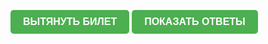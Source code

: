 
<!DOCTYPE html>
<html lang="en">
<head>
<meta charset="UTF-8">
<meta name="viewport" content="width=device-width, initial-scale=1.0">
<title>Тестирование</title>
<style>
	button {
    padding: 10px 20px;
    font-size: 16px;
    font-weight: bold;
    text-transform: uppercase;
    color: #fff;
    background-color: #4CAF50;
    border: none;
    border-radius: 5px;
    cursor: pointer;
    transition: background-color 0.3s ease;
}

button:hover {
    background-color: #45a049;
}

button:active {
    background-color: #388e3c;
}
.ticket {
display: none;
white-space: pre-line;
}
.answersN {
	color: red;
}
.answersY {
	color:green;
}
.answers {
	white-space: nowrap;
}
</style>
</head>
<body>
<button onclick="generateNumber()">Вытянуть билет</button>
<button id="showAnswersButton">Показать ответы</button>
<div id="tickets">
<div id="ticket_1" class="ticket">Билет номер 1
1. Укажите способы получения цинка на Риддерском металлургическом комплексе.

<a class="answers answersN">+ </a>Пирометаллургические
<a class="answers answersN">+ </a>Гидрометаллургические
<a class="answers answersY">+ </a>Комбинированные
</div>
<div id="ticket_2" class="ticket">Билет номер 2
2. Назовите завершающую стадию гидрометаллургического производства цинка.
<a class="answers answersN">+ </a>Обжиг цинковых концентратов
<a class="answers answersY">+ </a>Электролиз цинка
<a class="answers answersN">+ </a>Переплавка катодного цинка
<a class="answers answersN">+ </a>Выщелачивание цинкового огарка

</div>
<div id="ticket_3" class="ticket">Билет номер 3
3. Оборудование, предназначенное  для измельчения марганцевой руды…

<a class="answers answersN">+ </a>Скребковый транспортёр
<a class="answers answersN">+ </a>Элеватор
<a class="answers answersN">+ </a>Сушильный барабан
<a class="answers answersY">+ </a>Шаровая мельница
<a class="answers answersN">+ </a>Дымосос

</div>
<div id="ticket_4" class="ticket">Билет номер 4
4. Вам поручили определить молекулярную массу цинка. Чему она будет равна?

<a class="answers answersN">+ </a>65.36 г/моль
<a class="answers answersN">+ </a>65.37 г/моль
<a class="answers answersN">+ </a>65.38 г/моль
<a class="answers answersY">+ </a>65.39 г/моль
<a class="answers answersN">+ </a>65.4 г/моль

</div>
<div id="ticket_5" class="ticket">Билет номер 5
5. Назовите сырьё, которое не перерабатывается в фильтровально-сушильном отделении гидрометаллургического цеха РМК.

<a class="answers answersN">+ </a>Пульпа гидратного кека
<a class="answers answersN">+ </a>Пульпа свинцового кека
<a class="answers answersN">+ </a>Пульпа цинкового кека
<a class="answers answersY">+ </a>Цинковый огарок
</div>
<div id="ticket_6" class="ticket">Билет номер 6
6.Как называется  оборудование, предназначенное для фильтрации пульп?

<a class="answers answersN">+ </a>Мешалка с воздушным перемешиванием
<a class="answers answersN">+ </a>Мешалка с механическим перемешиванием
<a class="answers answersY">+ </a>Дисковый вакуум - фильтр
<a class="answers answersN">+ </a>Фильтр - пресс
<a class="answers answersN">+ </a>Сгуститель

</div>
<div id="ticket_7" class="ticket">Билет номер 7
7. Укажите оборудование, предназначенное для транспортирования сыпучих и мелкокусковых материалов в горизонтальной плоскости.

<a class="answers answersN">+ </a>Скребковый транспортёр
<a class="answers answersN">+ </a>Элеватор
<a class="answers answersY">+ </a>Ленточный конвейер
<a class="answers answersN">+ </a>Питатель
<a class="answers answersN">+ </a>Дозатор

</div>
<div id="ticket_8" class="ticket">Билет номер 8
8. При эксплуатации дискового вакуум – фильтра № 7 аппаратурной схемы на него не поступает пар. К каким последствиям это может привести?

<a class="answers answersY">+ </a>Нарушению регенерации полотен
<a class="answers answersN">+ </a>Высокому содержание цинка в цинковом кеке
<a class="answers answersN">+ </a>Низкому содержание свинца в свинцовом кеке

</div>
<div id="ticket_9" class="ticket">Билет номер 9
9. При работе на дисковом вакуум – фильтре выявлено, что технологический бункер забит кеком. Укажите правильную последовательность действий.

<a class="answers answersN">+ </a>Остановить поступление пульп на фильтр; остановить работу диска; сообщить мастеру смены; прочистить от кека технологический бункер
<a class="answers answersN">+ </a>Сообщить мастеру смены; остановить поступление пульп на фильтр; остановить работу диска; прочистить от кека технологический бункер
<a class="answers answersY">+ </a>Остановить работу диска; остановить поступление пульп на фильтр; сообщить мастеру смены; прочистить от кека технологический бункер

</div>
<div id="ticket_10" class="ticket">Билет номер 10
10. При работе дискового вакуум-фильтра не работает зона сушки. Укажите правильную последовательность действий.

<a class="answers answersN">+ </a>Разобраться с причиной отсутствия воздуха; сообщить мастеру смены; остановить работу фильтра; устранить причину отсутствия воздуха; продолжить проведение технологического процесса
<a class="answers answersN">+ </a>Сообщить мастеру смены; разобраться с причиной отсутствия воздуха; устранить причину отсутствия воздуха; остановить работу фильтра; продолжить проведение технологического процесса
<a class="answers answersY">+ </a>Сообщить мастеру смены; остановить работу фильтра; разобраться с причиной отсутствия воздуха; устранить причину отсутствия воздуха; продолжить проведение технологического процесса

</div>
<div id="ticket_11" class="ticket">Билет номер 11
11. При эксплуатации дискового вакуум – фильтра возможен перелив ванночки с пульпой. Укажите причину неисправности.

<a class="answers answersY">+ </a>Не исправны электроды уровня закачки ванны
<a class="answers answersN">+ </a>Не работает цепь управления включением насоса закачки пульпы
<a class="answers answersN">+ </a>Срезало приводные ремни

</div>
<div id="ticket_12" class="ticket">Билет номер 12
12. Вы управляете электронасосными агрегатами с помощью пульта управления. Какие кнопки при этом используются?

<a class="answers answersY">+ </a>Пуск, стоп, нейтральное положение
<a class="answers answersN">+ </a>Включено, выключено, стоп
<a class="answers answersN">+ </a>Вперед, назад, нейтральное положение

</div>
<div id="ticket_13" class="ticket">Билет номер 13
13. Появилось отверстие в улитке электронасосного агрегата, происходит интенсивная течь пульпы. Укажите правильную последовательность действий.

<a class="answers answersN">+ </a>Закрыть запорную арматуру на всасе агрегата; остановить агрегат; сбросить пульпу с магистрали нагнетания; обмыть агрегат; сообщить мастеру смены; передать оборудование в ремонт
<a class="answers answersN">+ </a>Закрыть запорную арматуру на всасе агрегата; остановить агрегат; сбросить пульпу с магистрали нагнетания; сообщить мастеру смены; обмыть агрегат и передать в ремонт
<a class="answers answersY">+ </a>Остановить агрегат; закрыть запорную арматуру на всасе агрегата; сбросить пульпу с магистрали нагнетания; сообщить мастеру смены; обмыть агрегат и передать в ремонт

</div>
<div id="ticket_14" class="ticket">Билет номер 14
14. При эксплуатации техстропов на приводе дискового вакуум-фильтра обнаружены их повреждения. Укажите признаки повреждения техстропов?

<a class="answers answersN">+ </a>Изменения цвета техстропа, нарушение структуры техстропа
<a class="answers answersN">+ </a>Нарушение структуры техстропа, обрывы
<a class="answers answersY">+ </a>Обрывы, расслоения

</div>
<div id="ticket_15" class="ticket">Билет номер 15
15. Вы получили наряд-задание на запуск оборудования в фильтровально-сушильном отделении после проведения ремонта. Укажите правильную последовательность действий по запуску оборудования?

<a class="answers answersN">+ </a>дымосос, ленточный транспортер, сушильный барабан, розжиг мазутной форсунки, вакуум-насосы, ДВФ
<a class="answers answersY">+ </a>ленточный транспортер, дымосос, сушильный барабан, розжиг мазутной форсунки, вакуум-насосы, ДВФ
<a class="answers answersN">+ </a>сушильный барабан, ленточный транспортер, дымосос, розжиг мазутной форсунки, вакуум-насосы, ДВФ
<a class="answers answersN">+ </a>вакуум-насосы, ДВФ, ленточный транспортер, дымосос, сушильный барабан, розжиг мазутной форсунки
<a class="answers answersN">+ </a>сушильный барабан, розжиг мазутной форсунки, ленточный транспортер, дымосос, вакуум-насосы, ДВФ

</div>
<div id="ticket_16" class="ticket">Билет номер 16
16. Вы получили с напарником наряд-задание на загрузку помольных шаров в шаровую мельницу измельчения марганцевой руды. Укажите узел, через который будет производиться загрузка?

<a class="answers answersY">+ </a>Загрузочный люк
<a class="answers answersN">+ </a>Загрузочная течка
<a class="answers answersN">+ </a>Загрузочный бункер

</div>
<div id="ticket_17" class="ticket">Билет номер 17
17. Вам выдано наряд-задание на остановку сушильного барабана. Укажите порядок действий по остановке оборудования?

<a class="answers answersN">+ </a>Выработать материал, оставшийся в сушильном барабане, при выключении форсунки перекрыть подачу воздуха и мазута
<a class="answers answersN">+ </a>Оставить материал в сушильном барабане, при выключении форсунки перекрыть подачу мазута и воздуха
<a class="answers answersY">+ </a>Выработать материал, оставшийся в сушильном барабане, при выключении форсунки перекрыть подачу мазута и воздуха

</div>
<div id="ticket_18" class="ticket">Билет номер 18
18. Получено задание на подготовку ремонта водяной магистрали. Укажите, какого цвета должна быть магистраль, если на ней отсутствуют идентификационные надписи?

<a class="answers answersY">+ </a>Зелёного
<a class="answers answersN">+ </a>Красного
<a class="answers answersN">+ </a>Голубого

</div>
<div id="ticket_19" class="ticket">Билет номер 19
19. Получено задание на подготовку ремонта воздушной магистрали. Укажите, какого цвета должна быть магистраль, если на ней отсутствуют идентификационные надписи?

<a class="answers answersN">+ </a>Зелёного
<a class="answers answersN">+ </a>Красного
<a class="answers answersY">+ </a>Голубого

</div>
<div id="ticket_20" class="ticket">Билет номер 20
20. Произошло обрушение деревянного перекрытия во внутрь работающей мешалки с механическим перемешиванием. Укажите правильную последовательность действий.

<a class="answers answersN">+ </a>Сообщить о произошедшем технологу цеха; остановить проведение технологических операций на этой мешалке; освободить мешалку от технологических растворов, пульп; произвести очистку мешалки от посторонних предметов; отремонтировать перекрытие; запустить мешалку в работу
<a class="answers answersN">+ </a>Сообщить о произошедшем начальнику цеха; остановить проведение технологических операций на этой мешалке; освободить мешалку от технологических растворов, пульп; произвести очистку мешалки от посторонних предметов; отремонтировать перекрытие; запустить мешалку в работу
<a class="answers answersY">+ </a>Сообщить о произошедшем мастеру смены; остановить проведение технологических операций на этой мешалке; освободить мешалку от технологических растворов, пульп; произвести очистку мешалки от посторонних предметов; отремонтировать перекрытие; запустить мешалку в работу

</div>
<div id="ticket_21" class="ticket">Билет номер 21
21. При обходе участка вы увидели возгорание в складе мазута. Ваши действия?

<a class="answers answersN">+ </a>сообщить мастеру смены, включить систему водотушения, прекратить подачу мазута по линии
<a class="answers answersN">+ </a>сообщить мастеру смены, вызвать пожарную команду, прекратить подачу мазута по линии
<a class="answers answersY">+ </a>сообщить мастеру смены, включить систему паротушения, прекратить подачу мазута по линии

</div>
<div id="ticket_22" class="ticket">Билет номер 22
22. При обходе рабочего участка вами выявлен металлический стук со стороны работающего электронасосного агрегата. Ваши действия?

<a class="answers answersY">+ </a>остановить работу электронасосного агрегата в условиях ФСО, сообщить мастеру смены о возникшей ситуации
<a class="answers answersN">+ </a>остановить работу электронасосного агрегата, сообщить аппаратчику на пульте управления о возникшей ситуации
<a class="answers answersN">+ </a>не останавливать работу электронасосного агрегата, сообщить мастеру смены о возникшей ситуации

</div>
<div id="ticket_23" class="ticket">Билет номер 23
23. На работающем конвейере КПС -500 – выяснилось, что произошёл обрыв направляющих грузовой цепи. Ваши действия?

<a class="answers answersN">+ </a>Сообщить об отклонении старшему загрузчику шихты и технологу цеха; дать мастеру смены заявку дежурному электрику для разбора электрической схемы; освободить конвейер от материала; после устранения неисправности продолжить проведение технологических операций
<a class="answers answersY">+ </a>Сообщить об отклонении старшему загрузчику шихты и мастеру смены; дать мастеру смены заявку дежурному электрику для разбора электрической схемы; освободить конвейер от материала; после устранения неисправности продолжить проведение технологических операций
<a class="answers answersN">+ </a>Сообщить об отклонении старшему загрузчику шихты и начальнику цеха; дать мастеру смены заявку дежурному электрику для разбора электрической схемы; освободить конвейер от материала; после устранения неисправности продолжить проведение технологических операций

</div>
<div id="ticket_24" class="ticket">Билет номер 24
24. При работе винтового шнека происходит просыпание материала на отметку и пыление через уплотнения. Ваши действия?

<a class="answers answersY">+ </a>Остановить поступление материала на шнек, сообщить об отклонении старшему загрузчику шихты и мастеру смены; дать мастеру смены заявку дежурному электрику для разбора электрической схемы; произвести уплотнение шнека; продолжить проведение технологических операций
<a class="answers answersN">+ </a>Остановить поступление материала на шнек, сообщить об отклонении старшему загрузчику шихты и аппаратчику на пульте управления; дать мастеру смены заявку дежурному электрику для разбора электрической схемы; произвести уплотнение шнека; продолжить проведение технологических операций
<a class="answers answersN">+ </a>Остановить поступление материала на шнек, сообщить об отклонении старшему загрузчику шихты и технологу цеха; дать мастеру смены заявку дежурному электрику для разбора электрической схемы; произвести уплотнение шнека; продолжить проведение технологических операций

</div>
<div id="ticket_25" class="ticket">Билет номер 25
25. Вы получили наряд – задание подготовить баковую аппаратуры к чистке. Ваши действия?

<a class="answers answersY">+ </a>Освободить баковую аппаратуру от раствора, обмыть водой, закрыть краны и поставить заглушки на все трубопроводы; через мастера смены дать заявку дежурному электрику для разбора электрических схем перемешивающего устройства и электронасосных агрегатов подающих раствор в баковую аппаратуру; сообщить мастеру смены
<a class="answers answersN">+ </a>Освободить баковую аппаратуру от раствора, обмыть водой, закрыть краны и поставить заглушки на все трубопроводы; через мастера смены дать заявку дежурному электрику для разбора электрических схем перемешивающего устройства и электронасосных агрегатов подающих раствор в баковую аппаратуру; сообщить аппаратчику на пульте управления
<a class="answers answersN">+ </a>Освободить баковую аппаратуру от раствора, обмыть водой, закрыть краны и поставить заглушки на все трубопроводы; через аппаратчика на пульте управления дать заявку дежурному электрику для разбора электрических схем перемешивающего устройства и электронасосных агрегатов подающих раствор в баковую аппаратуру; сообщить мастеру смены

</div>
<div id="ticket_26" class="ticket">Билет номер 26
26. Укажите влажность сухого кека на выходе сушильного барабана.

<a class="answers answersN">+ </a>не более 10%
<a class="answers answersN">+ </a>не более 15%
<a class="answers answersN">+ </a>не более 20%
<a class="answers answersY">+ </a>не более 25%
<a class="answers answersN">+ </a>не более 30%

</div>
<div id="ticket_27" class="ticket">Билет номер 27
27. Укажите содержание твёрдого в фильтрате свинцовой фильтрации.

<a class="answers answersY">+ </a>Не более 10 грамм/литр
<a class="answers answersN">+ </a>Не более 15 грамм/литр
<a class="answers answersN">+ </a>Не более 20 грамм/литр
<a class="answers answersN">+ </a>Не более 25 грамм/литр
<a class="answers answersN">+ </a>Не более 30 грамм/литр

</div>
<div id="ticket_28" class="ticket">Билет номер 28
28. Укажите температуру отходящих газов на выходе сушильного барабана.

<a class="answers answersN">+ </a>140-340 градусов Цельсия
<a class="answers answersY">+ </a>150-350 градусов Цельсия
<a class="answers answersN">+ </a>160-360 градусов Цельсия
<a class="answers answersN">+ </a>170-370 градусов Цельсия
<a class="answers answersN">+ </a>180-380 градусов Цельсия

</div>
<div id="ticket_29" class="ticket">Билет номер 29
29. При эксплуатации дискового вакуум – фильтра замечено отсутствие вакуума в системе. Какой прибор укажет на неисправность системы?

<a class="answers answersN">+ </a>Ареометр
<a class="answers answersY">+ </a>Вакуумметр
<a class="answers answersN">+ </a>Манометр

</div>
<div id="ticket_30" class="ticket">Билет номер 30
30. В фильтрате дискового вакуум – фильтра №3 аппаратурной схемы, содержание твёрдого составляет 15 грамм/литр. Что нужно проверить для устранения данного отклонения?

<a class="answers answersN">+ </a>Целостность рубашек на секторах; наличие закрепительных колец на головках секторов; правильность положения головки сектора в пазу вала вакуум-фильтра
<a class="answers answersY">+ </a>Целостность рубашек на секторах; наличие уплотнительных колец на головках секторов; правильность положения головки сектора в пазу вала вакуум-фильтра
<a class="answers answersN">+ </a>Исправность рубашек на секторах; наличие уплотнительных колец на головках секторов; правильность положения головки сектора в пазу вала вакуум-фильтра

</div>
<div id="ticket_31" class="ticket">Билет номер 31
31. Вам выдано наряд-задание на запуск в работу дымососа. Укажите, в каких случаях запрещается запуск в работу дымососа?

<a class="answers answersY">+ </a>Пуск дымососа при температуре в проточной части ниже 30°С
<a class="answers answersY">+ </a>Пуск дымососа при открытом направляющем аппарате
<a class="answers answersY">+ </a>Пуск дымососа при уровне масла в подшипниках ниже нижней отметки на маслоуказателях

</div>
<div id="ticket_32" class="ticket">Билет номер 32
32. Как проверить, что произошёл обрыв венцовой шестерни на шаровой мельнице.

<a class="answers answersN">+ </a>С помощью видеонаблюдения и по показаниям амперметра
<a class="answers answersY">+ </a>По показаниям амперметра и визуально
<a class="answers answersN">+ </a>По показаниям амперметра и сигнализации остановки привода мельницы

</div>
<div id="ticket_33" class="ticket">Билет номер 33
33. Как проверить, что произошёл обрыв футеровочных болтов на корпусе шаровой мельнице.

<a class="answers answersN">+ </a>С помощью видеонаблюдения
<a class="answers answersN">+ </a>По показаниям амперметра
<a class="answers answersY">+ </a>Визуально

</div>
<div id="ticket_34" class="ticket">Билет номер 34
34. Увеличилась скорость вращения мельницы до сверхкритической. Что будет с тониной помола?

<a class="answers answersY">+ </a>Крупность материала не изменится
<a class="answers answersN">+ </a>Из мельницы будет выходить грубый материал
<a class="answers answersN">+ </a>Из мельницы будет выходить более тонкий материал

</div>
<div id="ticket_35" class="ticket">Билет номер 35
35. На выходе из сушильного барабана пошёл непросушенный материал. Укажите правильную последовательность действий.

<a class="answers answersN">+ </a>снизить температуру в топке, отключить насос закачки пульпы в ванны дисковых вакуум-фильтров, после нормализации процесса сушки, включить насос закачки пульпы
<a class="answers answersY">+ </a>увеличить температуру в топке, отключить насос закачки пульпы в ванны дисковых вакуум-фильтров, после нормализации процесса сушки, включить насос закачки пульпы
<a class="answers answersN">+ </a>увеличить температуру в топке, не отключать насос закачки пульпы в ванны дисковых вакуум-фильтров, после нормализации процесса сушки, увеличить давление мазута на топливную форсунку

</div>
<div id="ticket_36" class="ticket">Билет номер 36
36. В топливной форсунке сушильного барабана производится сжигание мазута. Укажите реакцию горения углерода.

<a class="answers answersY">+ </a>С+О2=СО2+Q
<a class="answers answersN">+ </a>H2+0,5O2=(H2O)ж+Q
<a class="answers answersN">+ </a>S+O2=SO2+Q

</div>
<div id="ticket_37" class="ticket">Билет номер 37
37. В топливной форсунке сушильного барабана производится сжигание мазута. Укажите реакцию горения серы.

<a class="answers answersN">+ </a>С+О2=СО2+Q
<a class="answers answersN">+ </a>H2+0,5O2=(H2O)ж+Q
<a class="answers answersY">+ </a>S+O2=SO2+Q

</div>
<div id="ticket_38" class="ticket">Билет номер 38
38. Как проверить уровень пульпы в баковой аппаратуре фильтровально-сушильного отделения при выходе из строя метрштока для определения уровня пульпы.

<a class="answers answersN">+ </a>С помощью мерной рейки
<a class="answers answersY">+ </a>Визуально
<a class="answers answersN">+ </a>Уровнемером

</div>
<div id="ticket_39" class="ticket">Билет номер 39
39. Действия загрузчика шихты по управлению процессом сушки....

<a class="answers answersY">+ </a>контролировать  температурный режим сушильных барабанов, разряжение, расход мазута, производить ежесменный отбор сухого кека на влажность
<a class="answers answersN">+ </a>контролировать  температурный режим сушильных барабанов, разряжение, расход мазута, производить ежесуточный отбор сухого кека на влажность
<a class="answers answersN">+ </a>следить за температурным режимом сушильных барабанов, разряжением, расходом мазута, производить ежесуточный отбор сухого кека на влажность

</div>
<div id="ticket_40" class="ticket">Билет номер 40
40. Перед запуском в работу оборудования, Вы обнаружили, не включается местная вытяжная вентиляция. Ваши действия?

<a class="answers answersY">+ </a>Без вентиляции запускать в эксплуатацию строго запрещается; сообщить мастеру, принять меры к устранению неисправности.
<a class="answers answersN">+ </a>Запустить оборудование  в эксплуатацию; оперативно сообщить  об этом мастеру, принять меры к устранению неисправности.
<a class="answers answersN">+ </a>Запустить оборудование  в эксплуатацию; оперативно сообщить об этом мастеру, по возможности открыть  все двери и окна до устранения неисправности.

</div>
<div id="ticket_41" class="ticket">Билет номер 41
41. Топочные газы сушильных барабанов попали в атмосферу отделения при аварийном отключении электроэнергии. Ваши действия?

<a class="answers answersN">+ </a>покинуть отделение, открыть въездные ворота для более быстрого проветривания, после подачи напряжения запустить вытяжную вентиляцию
<a class="answers answersN">+ </a>не покидать отделение, открыть въездные ворота для более быстрого проветривания, после подачи напряжения запустить вытяжную вентиляцию
<a class="answers answersY">+ </a>покинуть отделение, открыть въездные ворота для более быстрого проветривания, после подачи напряжения запустить приточную вентиляцию

</div>
<div id="ticket_42" class="ticket">Билет номер 42
42. При работе произошёл взрыв топливовоздушной смеси в сушильном барабане. Ваши действия?

<a class="answers answersN">+ </a>остановить сушильный барабан, потушить топливную форсунку, сообщить старшему загрузчику шихты, приступить к тушению пожара
<a class="answers answersY">+ </a>остановить сушильный барабан, потушить топливную форсунку, сообщить мастеру смены, приступить к тушению пожара
<a class="answers answersN">+ </a>остановить сушильный барабан, потушить топливную форсунку, сообщить аппаратчику на пульте управления, приступить к тушению пожара

</div>
<div id="ticket_43" class="ticket">Билет номер 43
43. Предельно-допустимая концентрация пыли в воздухе рабочей зоны составляет...

<a class="answers answersN">+ </a>3 мг в нормальном метре кубическом
<a class="answers answersN">+ </a>3,5 мг нормальном метре кубическом
<a class="answers answersY">+ </a>4 мг в нормальном метре кубическом
<a class="answers answersN">+ </a>4,5 мг в нормальном метре кубическом
<a class="answers answersN">+ </a>5,0 мг в нормальном метре кубическом
</div>
<div id="ticket_44" class="ticket">Билет номер 44
44. Предельно-допустимая концентрация окиси цинка в воздухе рабочей зоны составляет...

<a class="answers answersN">+ </a>не более 1,0 мг в нормальном метре кубическом
<a class="answers answersN">+ </a>не более 1,2 мг в нормальном метре кубическом
<a class="answers answersN">+ </a>не более 1,3 мг в нормальном метре кубическом
<a class="answers answersY">+ </a>не более 1,5 мг в нормальном метре кубическом
<a class="answers answersN">+ </a>не более 1,8 мг в нормальном метре кубическом

</div>
<div id="ticket_45" class="ticket">Билет номер 45
45. Предельно-допустимая концентрация свинца в воздухе рабочей зоны составляет...

<a class="answers answersN">+ </a>не более 0,01 мг в нормальном метре кубическом
<a class="answers answersN">+ </a>не более 0,02 мг в нормальном метре кубическом
<a class="answers answersN">+ </a>не более 0,03 мг в нормальном метре кубическом
<a class="answers answersN">+ </a>не более 0,04 мг в нормальном метре кубическом
<a class="answers answersY">+ </a>не более 0,05 мг в нормальном метре кубическом

</div>
<div id="ticket_46" class="ticket">Билет номер 46
46. Укажите количество протоколов смертельных опасностей определённых в группе компаний Гленкор?

<a class="answers answersN">+ </a>8
<a class="answers answersN">+ </a>9
<a class="answers answersN">+ </a>10
<a class="answers answersN">+ </a>11
<a class="answers answersY">+ </a>12

</div>
<div id="ticket_47" class="ticket">Билет номер 47
47. Произошло возгорание. Пытаясь затушить пожар, Ваш коллега воспользовался огнетушителем, но он не сработал. Укажите правильный порядок приведения порошкового огнетушителя в действие.

<a class="answers answersN">+ </a>Проверить наличие рабочего давления в корпусе по индикатору; за ручку поднести огнетушитель к месту пожара с наветренной стороны на расстояние не менее 1–2 метра; выдернуть чеку и направить шланг с распылителем на очаг пожара
<a class="answers answersY">+ </a>Проверить наличие рабочего давления в корпусе по индикатору; за ручку поднести огнетушитель к месту пожара с наветренной стороны на расстояние не менее 3–4 метра; выдернуть чеку и направить шланг с распылителем на очаг пожара
<a class="answers answersN">+ </a>Проверить наличие рабочего давления в корпусе по индикатору; за ручку поднести огнетушитель к месту пожара с подветренной стороны на расстояние не менее 3–4 метра; выдернуть чеку и направить шланг с распылителем на очаг пожара

</div>
<div id="ticket_48" class="ticket">Билет номер 48
48. Укажите факторы личной безопасности, которые нужно учитывать при использовании углекислотных огнетушителей.

<a class="answers answersY">+ </a>Возможность накопления зарядов статического электричества на диффузоре огнетушителя; снижение эффективности огнетушителей при отрицательной температуре окружающей среды; опасность токсического воздействия паров углекислоты на организм человека; опасность снижения содержания кислорода в воздухе помещения в результате применения огнетушителей; опасность обморожения ввиду резкого снижения температуры узлов огнетушителя
<a class="answers answersN">+ </a>Возможность накопления зарядов статического электричества на диффузоре огнетушителя; снижение эффективности огнетушителей при высокой температуре окружающей среды; опасность токсического воздействия паров углекислоты на организм человека; опасность снижения содержания кислорода в воздухе помещения в результате применения огнетушителей; опасность обморожения ввиду резкого снижения температуры узлов огнетушителя
<a class="answers answersN">+ </a>Возможность накопления зарядов статического электричества на корпусе огнетушителя; снижение эффективности огнетушителей при высокой температуре окружающей среды; опасность токсического воздействия паров углекислоты на организм человека; опасность снижения содержания кислорода в воздухе помещения в результате применения огнетушителей; опасность обморожения ввиду резкого снижения температуры узлов огнетушителя

</div>
<div id="ticket_49" class="ticket">Билет номер 49
49. Укажите виды огнетушителей, применяемые в гидрометаллургическом цехе.

<a class="answers answersY">+ </a>Углекислотные и порошковые
<a class="answers answersN">+ </a>Водные и комбинированные
<a class="answers answersN">+ </a>Порошковые и водные
<a class="answers answersN">+ </a>Углекислотные и водные
<a class="answers answersN">+ </a>Воздушно – пенные и комбинированные

</div>
<div id="ticket_50" class="ticket">Билет номер 50
50. В план ликвидации аварий внесены ситуации, относящиеся к природным последствиям. Какие ситуации к ним относятся в гидрометаллургическом цехе?

<a class="answers answersN">+ </a>Землетрясение, смерч
<a class="answers answersN">+ </a>Землетрясение, ураган
<a class="answers answersN">+ </a>Землетрясение, шторм
<a class="answers answersY">+ </a>Землетрясение, интенсивный паводок (наводнение)

</div>
<div id="ticket_51" class="ticket">Билет номер 51
51. Перечислите, что относится к бытовому мусору в гидрометаллургическом цехе.

<a class="answers answersY">+ </a>Картон, бумага, пластмасс, б/у СИЗ, бочки из – под краски, бой стеклотары, мешки, бутылки
<a class="answers answersN">+ </a>Металлолом, бумага, пластмасс, б/у СИЗ, бочки из – под краски, бой стеклотары, мешки, бутылки
<a class="answers answersN">+ </a>Б/у напорные рукава КЩ, бумага, пластмасс, б/у СИЗ, бочки из – под краски, бой стеклотары, мешки, бутылки

</div>
<div id="ticket_52" class="ticket">Билет номер 52
52. Какая мера ответственности устанавливается за нарушение Табу на территории РМК?

<a class="answers answersN">+ </a>Замечание, проверка знаний по ТБ
<a class="answers answersN">+ </a>Лишение повышающего коэффициента, выговор, строгий выговор
<a class="answers answersY">+ </a>Расторжение трудового договора

</div>
<div id="ticket_53" class="ticket">Билет номер 53
53. Признаки наружного артериального кровотечения:

<a class="answers answersN">+ </a>Кровь темно-красная, вытекает вялой струей из периферической части сосуда
<a class="answers answersY">+ </a>Кровь ярко-красная, фонтанирует пульсирующей струей
<a class="answers answersN">+ </a>Кровь темно-красная вытекает вялой струей

</div>
<div id="ticket_54" class="ticket">Билет номер 54
54. Какие применяют плакаты в электроустановках для предотвращения подачи напряжения на рабочие места?

<a class="answers answersN">+ </a>Предупреждающие
<a class="answers answersY">+ </a>Запрещающие
<a class="answers answersN">+ </a>Указательные

</div>
<div id="ticket_55" class="ticket">Билет номер 55
55. Чем шире шаг, тем шаговое напряжение будет …

<a class="answers answersY">+ </a>Выше и может достигнуть опасной величины
<a class="answers answersN">+ </a>Будет снижаться
<a class="answers answersN">+ </a>Изменений не произойдет

</div>
<div id="ticket_56" class="ticket">Билет номер 56
56. Каким будет электрический ток, проходящий через тело человека, если R чел = 1000 Ом, а Uпр = 220 В?

<a class="answers answersN">+ </a>Опасным
<a class="answers answersY">+ </a>Смертельным
<a class="answers answersN">+ </a>Безопасным

</div>
<div id="ticket_57" class="ticket">Билет номер 57
57. Каким должно быть напряжение светильника при производстве работ внутри баковой аппаратуры?

<a class="answers answersN">+ </a>Не выше 42 Вольт
<a class="answers answersN">+ </a>Не выше 36 Вольт
<a class="answers answersN">+ </a>Не выше 30 Вольт
<a class="answers answersN">+ </a>Не выше 24 Вольт
<a class="answers answersY">+ </a>Не выше 12 Вольт

</div>
<div id="ticket_58" class="ticket">Билет номер 58
58. На рабочем месте обнаружили инструмент или приспособление не входящий в нормативный перечень предметов, используемых на данном рабочем месте. Ваши действия?

<a class="answers answersN">+ </a>разместить в стенде размещения предметов на рабочем месте
<a class="answers answersN">+ </a>удалить в место временной изоляции для негодных или ненужных предметов
<a class="answers answersY">+ </a>сообщить ответственному лицу за состояние и сохранность предметов, используемых в производстве, за их своевременной заменой и восполнением.

</div>
<div id="ticket_59" class="ticket">Билет номер 59
59. Что такое работы повышенной опасности?

<a class="answers answersN">+ </a>работы в производственных помещениях, где на работника могут воздействовать опасные производственные факторы
<a class="answers answersN">+ </a>работы, связанные с выделением опасных веществ или действий
<a class="answers answersY">+ </a>работы, при выполнении которых на работника могут воздействовать опасные и (или) вредные производственные факторы.

</div>
<div id="ticket_60" class="ticket">Билет номер 60
60. Произошло возгорание электрического кабеля находящегося под напряжением. Ваши действия.

<a class="answers answersY">+ </a>Сообщить об этом мастеру смены, предупредить об опасности ближайших рабочих, соблюдая все меры предосторожности, принять возможные меры по её ликвидации.
<a class="answers answersN">+ </a>Предупредить об опасности ближайших рабочих, соблюдая все меры предосторожности, принять возможные меры по её ликвидации,
<a class="answers answersN">+ </a>Сообщить об этом мастеру смены, предупредить об опасности ближайших рабочих, соблюдая все меры предосторожности покинуть помещение

</div>
<div id="ticket_61" class="ticket">Билет номер 61
61. Укажите производительность ДВФ на фильтрации цинкового кека?

<a class="answers answersN">+ </a>0,6 т/м2*сутки
<a class="answers answersN">+ </a>0,6-0,8 т/м2*сутки
<a class="answers answersY">+ </a>0,8-1,0 т/м2*сутки
<a class="answers answersN">+ </a>1,0-1,2 т/м2*сутки

</div>
<div id="ticket_62" class="ticket">Билет номер 62
62. Укажите производительность ДВФ на фильтрации свинцового кека?

<a class="answers answersY">+ </a>0,4-0,6 т/м2*сутки
<a class="answers answersN">+ </a>0,6-0,8 т/м2*сутки
<a class="answers answersN">+ </a>0,8-1,0 т/м2*сутки
<a class="answers answersN">+ </a>1,0-1,2 т/м2*сутки

</div>
<div id="ticket_63" class="ticket">Билет номер 63
63. Укажите схему цепи аппаратов на загрузке материалов в сушильный барабан?

<a class="answers answersN">+ </a>ДВФ > агитатор > сушильный барабан > склад
<a class="answers answersY">+ </a>Агитатор > ДВФ > сушильный барабан > склад
<a class="answers answersN">+ </a>Бункер > сушильный барабан > склад
<a class="answers answersN">+ </a>Бункер > агитатор > ДВФ > сушильный барабан > склад

</div>
<div id="ticket_64" class="ticket">Билет номер 64
64. Какие параметры контролируются при сушке кека на сушильном барабане?

<a class="answers answersN">+ </a>Вакуум, нагрузка на привод ДВФ, кислотность пульпы, давление воздуха
<a class="answers answersN">+ </a>Ж:Т пульпы, температура пульпы, вакуум на ДВФ
<a class="answers answersY">+ </a>Температура мазута, температура отходящих газов, влажность кеков, разряжение, давление воздуха на форсунку
<a class="answers answersN">+ </a>Расход пара

</div>
<div id="ticket_65" class="ticket">Билет номер 65
65. Какая эффективность очистки отходящих газов в скрубберах?

<a class="answers answersN">+ </a>50-65%
<a class="answers answersN">+ </a>65-80%
<a class="answers answersY">+ </a>85-95%
<a class="answers answersN">+ </a>75-85%

</div>
<div id="ticket_66" class="ticket">Билет номер 66
66. Укажите причины нарушения технологического режима сушки кеков?

<a class="answers answersY">+ </a>Отсутствие вакуума, повышенная или пониженная температура отходящих газов, отсутствие воды в скруббере, нарушение целостности фильтроткани на секторах ДВФ
<a class="answers answersN">+ </a>Изменение скорости вращения сушильного барабана, Ж:Т пульпы, отсутствие пара и воздуха на ДВФ
<a class="answers answersY">+ </a>Наличие вакуума на ДВФ, уменьшение производительности при фильтрации, уменьшение производительности сушильного барабана, изменение зон в рас-пределительной головке ДВФ

</div>
<div id="ticket_67" class="ticket">Билет номер 67
67. Укажите расстояние от зеркала воды до сопел в скруббере?

<a class="answers answersN">+ </a>50 мм
<a class="answers answersY">+ </a>100 мм
<a class="answers answersN">+ </a>150мм
<a class="answers answersN">+ </a>250 мм

</div>
<div id="ticket_68" class="ticket">Билет номер 68
68. Укажите верную схему пылеулавливания и газоочистки ФСО ГМЦ?

<a class="answers answersY">+ </a>Сушильный барабан >газоход > дымосос > скруббер > свеча
<a class="answers answersN">+ </a>Сушильный барабан >газоход > пылевая камера > свеча
<a class="answers answersN">+ </a>Сушильный барабан >система газоходов > рукавные фильтры > свеча
<a class="answers answersN">+ </a>Сушильный барабан> газоход > пылевая камера > свеча

</div>
<div id="ticket_69" class="ticket">Билет номер 69
69. Укажите производительность скруббера по газу?

<a class="answers answersN">+ </a>10000 нм3/час
<a class="answers answersN">+ </a>15000 нм3/час
<a class="answers answersY">+ </a>20000 нм3/час
<a class="answers answersN">+ </a>25000 нм3/час

</div>
<div id="ticket_70" class="ticket">Билет номер 70
70. Укажите примеры скрытых опасностей.

<a class="answers answersN">+ </a>Износ шин, потертый кабель
<a class="answers answersN">+ </a>Перегрузка механизма, заедающий клапан
<a class="answers answersY">+ </a>Электричество, токсичный газ

</div>
<div id="ticket_71" class="ticket">Билет номер 71
71. Укажите безопасный диапазон концентрации кислорода в замкнутом пространстве?

<a class="answers answersN">+ </a>15%-18%
<a class="answers answersN">+ </a>18%-20%
<a class="answers answersY">+ </a>20%-23%

</div>
<div id="ticket_72" class="ticket">Билет номер 72
72. Укажите периодичность подачи звуковых сигналов машинистами самоходных машин
на участках маршрута, где запрещено движение людей.

<a class="answers answersN">+ </a>25-30 секунд
<a class="answers answersN">+ </a>20-25 секунд
<a class="answers answersN">+ </a>15-20 секунд
<a class="answers answersY">+ </a>10-15секунд
<a class="answers answersN">+ </a>5-10 секунд

</div>
<div id="ticket_73" class="ticket">Билет номер 73
73. Машинисту самоходной машины нужно переехать железнодорожный переезд. Перед ним стоп-линия, далее знак «Движение без остановки запрещено». Где должен остановиться машинист?

<a class="answers answersN">+ </a>Перед знаком
<a class="answers answersY">+ </a>Перед линией
<a class="answers answersN">+ </a>Перед линией и перед знаком

</div>
<div id="ticket_74" class="ticket">Билет номер 74
74. Какое утверждение не входит в Правила безопасного поведения?

<a class="answers answersY">+ </a>Перед входом в зону работы движущихся машин получите дополнительный инструктаж
<a class="answers answersN">+ </a>Всегда сообщайте о травмах, потенциально опасных инцидентах и нарушениях Правил безопасного поведения
<a class="answers answersN">+ </a>Всегда используйте или применяйте необходимое защитное оборудование

</div>
<div id="ticket_75" class="ticket">Билет номер 75
75. Укажите меры контроля опасностей и рисков.

<a class="answers answersN">+ </a>Материальные, административные, уголовные, технические
<a class="answers answersN">+ </a>Протоколы смертельных опасностей, технические
<a class="answers answersY">+ </a>Административные, средства индивидуальной защиты, технические

</div>
<div id="ticket_76" class="ticket">Билет номер 76
76. При планировании работы внутри замкнутого пространства, какой вопрос Вы должны задать себе в первую очередь?

<a class="answers answersY">+ </a>Можно ли выполнить эту работу, не входя в замкнутое пространство?
<a class="answers answersN">+ </a>Получен  ли наряд-допуск на работу в замкнутое пространство?
<a class="answers answersN">+ </a>Какие опасности меня ждут в замкнутом пространстве?

</div>
<div id="ticket_77" class="ticket">Билет номер 77
77. Для изоляции всех источников энергии необходимо использовать процесс изоляции в количестве…

<a class="answers answersN">+ </a>10 шагов
<a class="answers answersY">+ </a>12 шагов
<a class="answers answersN">+ </a>14 шагов

</div>
<div id="ticket_78" class="ticket">Билет номер 78
78. Какая точка крепления индивидуальной страховочной системы (ИСС) является основной и самой безопасной?

<a class="answers answersN">+ </a>D-образная точка крепления на груди
<a class="answers answersN">+ </a>D-образная точка крепления на поясе
<a class="answers answersY">+ </a>D-образная точка крепления на спине между лопаток.

</div>
<div id="ticket_79" class="ticket">Билет номер 79
79. Какой план должен иметься на случай внештатной ситуации при работах на высоте?

<a class="answers answersY">+ </a>План спасательной операции
<a class="answers answersN">+ </a>План ликвидации аварии
<a class="answers answersN">+ </a>Проект организации работ

</div>
<div id="ticket_80" class="ticket">Билет номер 80
80. Обнаружено, что коллега, выполняющий работы на оборудовании, не поместил свой персональный замок/табличку блокировки на соответствующую точку изоляции. Ваши  действия?

<a class="answers answersY">+ </a>Работа должна быть остановлена
<a class="answers answersN">+ </a>Позвонить коллеге и потребовать поместить замок на точку изоляции
<a class="answers answersN">+ </a>Позвонить мастеру и продолжать работу

</div>
</div>
<script>
let generatedNumbers = [];
function generateNumber() {
let randomNumber;
do {
randomNumber = Math.floor(Math.random() * 80) + 1;
} while (generatedNumbers.includes(randomNumber));
var elements = document.getElementsByClassName("ticket");
var ans = document.getElementsByClassName("answers");

// Пройти по каждому элементу и присвоить свойство display: none;
for (var i = 0; i < ans.length; i++) {
    ans[i].style.display = "none";
}
for (var i = 0; i < elements.length; i++) {
    elements[i].style.display = "none";
}

document.getElementById(`ticket_${randomNumber}`).style.display = "block";
generatedNumbers.push(randomNumber);
}
var showAnswersButton = document.getElementById("showAnswersButton");

// Добавляем обработчик события клика на кнопку
showAnswersButton.addEventListener("click", function() {
    // Получаем все элементы с классом "answers"
    var answers = document.getElementsByClassName("answers");

    // Проходим по каждому элементу и устанавливаем свойство display: block;
    for (var i = 0; i < answers.length; i++) {
        answers[i].style.display = "inline";
    }
});
</script>
</body>
</html>

